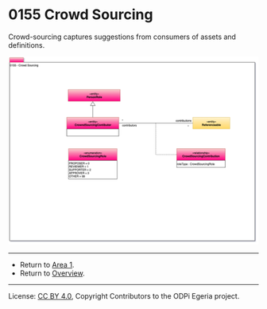 <!-- SPDX-License-Identifier: CC-BY-4.0 -->
<!-- Copyright Contributors to the ODPi Egeria project. -->

# 0155 Crowd Sourcing

Crowd-sourcing captures suggestions from consumers of assets and
definitions.

![UML](0155-Crowd-Sourcing.png#pagewidth)


----

* Return to [Area 1](Area-1-models.md).
* Return to [Overview](.).


----
License: [CC BY 4.0](https://creativecommons.org/licenses/by/4.0/),
Copyright Contributors to the ODPi Egeria project.